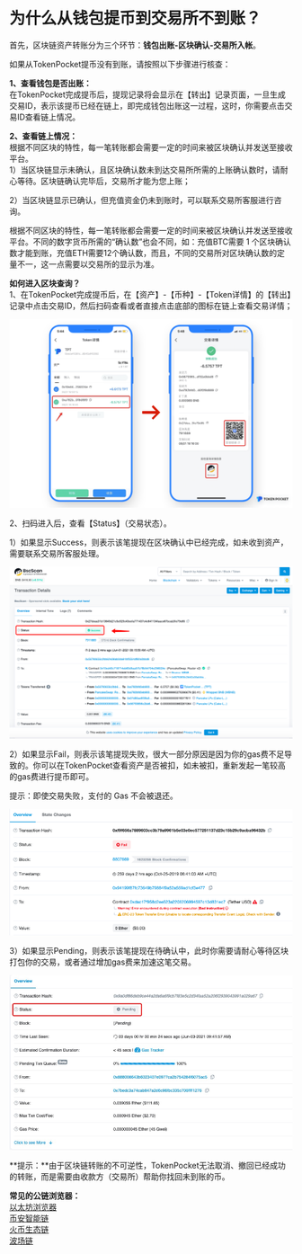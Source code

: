 # 为什么从钱包提币到交易所不到账？

首先，区块链资产转账分为三个环节：**钱包出账-区块确认-交易所入帐**。 

如果从TokenPocket提币没有到账，请按照以下步骤进行核查：

**1、查看钱包是否出账：**  
在TokenPocket完成提币后，提现记录将会显示在【转出】记录页面，一旦生成交易ID，表示该提币已经在链上，即完成钱包出账这一过程，这时，你需要点击交易ID查看链上情况。

**2、查看链上情况：**  
根据不同区块的特性，每一笔转账都会需要一定的时间来被区块确认并发送至接收平台。  
1）当区块链显示未确认，且区块确认数未到达交易所所需的上账确认数时，请耐心等待。区块链确认完毕后，交易所才能为您上账；

2）当区块链显示已确认，但充值资金仍未到账时，可以联系交易所客服进行咨询。 

根据不同区块的特性，每一笔转账都会需要一定的时间来被区块确认并发送至接收平台。不同的数字货币所需的“确认数”也会不同，如：充值BTC需要 1 个区块确认数才能到账，充值ETH需要12个确认数，而且，不同的交易所对区块确认数的定量不一，这一点需要以交易所的显示为准。

**如何进入区块查询？**  
1、在TokenPocket完成提币后，在【资产】-【币种】-【Token详情】的【转出】记录中点击交易ID，然后扫码查看或者直接点击底部的图标在链上查看交易详情；

![](../.gitbook/assets/zhuan-zhang-dao-jiao-yi-suo-2.png)

  
2、扫码进入后，查看【Status】（交易状态）。

1）如果显示Success，则表示该笔提现在区块确认中已经完成，如未收到资产，需要联系交易所客服处理。

![](../.gitbook/assets/fqa4.png)

2）如果显示Fail，则表示该笔提现失败，很大一部分原因是因为你的gas费不足导致的。你可以在TokenPocket查看资产是否被扣，如未被扣，重新发起一笔较高的gas费进行提币即可。

提示：即使交易失败，支付的 Gas 不会被退还。

![](../.gitbook/assets/faq5.png)

3）如果显示Pending，则表示该笔提现在待确认中，此时你需要请耐心等待区块打包你的交易，或者通过增加gas费来加速这笔交易。

![](../.gitbook/assets/faq6.jpg)

**提示：**由于区块链转账的不可逆性，TokenPocket无法取消、撤回已经成功的转账，而是需要由收款方（交易所）帮助你找回未到账的币。

**常见的公链浏览器：**  
[以太坊浏览器](https://cn.etherscan.com/)  
[币安智能链](https://bscscan.com/)  
[火币生态链](https://hecoinfo.com/)  
[波场链](https://tronscan.io/#/)


